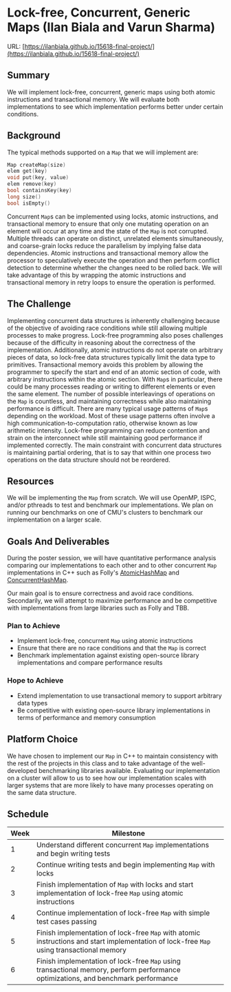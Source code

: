 # Lock-free, Concurrent, Generic Maps (Ilan Biala and Varun Sharma)

URL: [https://ilanbiala.github.io/15618-final-project/](https://ilanbiala.github.io/15618-final-project/)

## Summary

We will implement lock-free, concurrent, generic maps using both atomic instructions and transactional memory. We will evaluate both implementations to see which implementation performs better under certain conditions.

## Background

The typical methods supported on a `Map` that we will implement are:

```C++
Map createMap(size)
elem get(key)
void put(key, value)
elem remove(key)
bool containsKey(key)
long size()
bool isEmpty()
```

Concurrent `Map`s can be implemented using locks, atomic instructions, and transactional memory to ensure that only one mutating operation on an element will occur at any time and the state of the `Map` is not corrupted. Multiple threads can operate on distinct, unrelated elements simultaneously, and coarse-grain locks reduce the parallelism by implying false data dependencies. Atomic instructions and transactional memory allow the processor to speculatively execute the operation and then perform conflict detection to determine whether the changes need to be rolled back. We will take advantage of this by wrapping the atomic instructions and transactional memory in retry loops to ensure the operation is performed.

## The Challenge

Implementing concurrent data structures is inherently challenging because of the objective of avoiding race conditions while still allowing multiple processes to make progress. Lock-free programming also poses challenges because of the difficulty in reasoning about the correctness of the implementation. Additionally, atomic instructions do not operate on arbitrary pieces of data, so lock-free data structures typically limit the data type to primitives. Transactional memory avoids this problem by allowing the programmer to specify the start and end of an atomic section of code, with arbitrary instructions within the atomic section. With `Map`s in particular, there could be many processes reading or writing to different elements or even the same element. The number of possible interleavings of operations on the `Map` is countless, and maintaining correctness while also maintaining performance is difficult. There are many typical usage patterns of `Map`s depending on the workload. Most of these usage patterns often involve a high communication-to-computation ratio, otherwise known as low arithmetic intensity. Lock-free programming can reduce contention and strain on the interconnect while still maintaining good performance if implemented correctly. The main constraint with concurrent data structures is maintaining partial ordering, that is to say that within one process two operations on the data structure should not be reordered.

## Resources

We will be implementing the `Map` from scratch. We will use OpenMP, ISPC, and/or pthreads to test and benchmark our implementations. We plan on running our benchmarks on one of CMU's clusters to benchmark our implementation on a larger scale.

## Goals And Deliverables

During the poster session, we will have quantitative performance analysis comparing our implementations to each other and to other concurrent `Map` implementations in C++ such as Folly's [AtomicHashMap](https://github.com/facebook/folly/blob/master/folly/AtomicHashMap.h) and [ConcurrentHashMap](https://github.com/facebook/folly/blob/master/folly/concurrency/ConcurrentHashMap.h).

Our main goal is to ensure correctness and avoid race conditions. Secondarily, we will attempt to maximize performance and be competitive with implementations from large libraries such as Folly and TBB.

### Plan to Achieve

* Implement lock-free, concurrent `Map` using atomic instructions
* Ensure that there are no race conditions and that the `Map` is correct
* Benchmark implementation against existing open-source library implementations and compare performance results

### Hope to Achieve

* Extend implementation to use transactional memory to support arbitrary data types
* Be competitive with existing open-source library implementations in terms of performance and memory consumption

## Platform Choice

We have chosen to implement our `Map` in C++ to maintain consistency with the rest of the projects in this class and to take advantage of the well-developed benchmarking libraries available. Evaluating our implementation on a cluster will allow to us to see how our implementation scales with larger systems that are more likely to have many processes operating on the same data structure.

## Schedule

| Week | Milestone                                                                                                                                |
| ---- | ---------------------------------------------------------------------------------------------------------------------------------------- |
| 1    | Understand different concurrent `Map` implementations and begin writing tests                                                            |
| 2    | Continue writing tests and begin implementing `Map` with locks                                                                           |
| 3    | Finish implementation of `Map` with locks and start implementation of lock-free `Map` using atomic instructions                          |
| 4    | Continue implementation of lock-free `Map` with simple test cases passing                                                                |
| 5    | Finish implementation of lock-free `Map` with atomic instructions and start implementation of lock-free `Map` using transactional memory |
| 6    | Finish implementation of lock-free `Map` using transactional memory, perform performance optimizations, and benchmark performance        |
